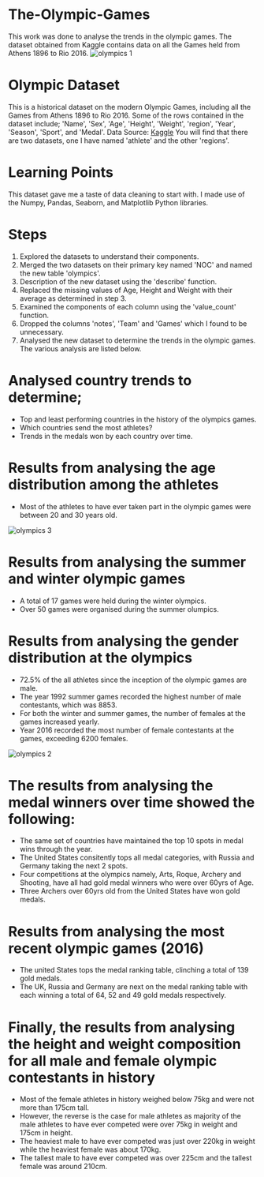 # The-Olympic-Games
This work was done to analyse the trends in the olympic games. The dataset obtained from Kaggle contains data on all the Games held from Athens 1896 to Rio 2016.
![olympics 1](https://user-images.githubusercontent.com/87578606/131578678-69b4948f-7511-4141-9827-9e5b70b72b09.jpg)


# Olympic Dataset
This is a historical dataset on the modern Olympic Games, including all the Games from Athens 1896 to Rio 2016.
Some of the rows contained in the dataset include; 'Name',	'Sex',	'Age',	'Height',	'Weight', 'region', 'Year', 'Season', 'Sport', and 'Medal'.
Data Source: [Kaggle](https://www.kaggle.com/heesoo37/120-years-of-olympic-history-athletes-and-results)
You will find that there are two datasets, one I have named 'athlete' and the other 'regions'.

# Learning Points
This dataset gave me a taste of data cleaning to start with.
I made use of the Numpy, Pandas, Seaborn, and Matplotlib Python libraries.

# Steps
1. Explored the datasets to understand their components.
2. Merged the two datasets on their primary key named 'NOC' and named the new table 'olympics'.
3. Description of the new dataset using the 'describe' function.
4. Replaced the missing values of Age, Height and Weight with their average as determined in step 3.
5. Examined the components of each column using the 'value_count' function.
6. Dropped the columns 'notes', 'Team' and 'Games' which I found to be unnecessary.
7. Analysed the new dataset to determine the trends in the olympic games. The various analysis are listed below.

# Analysed country trends to determine;
  * Top and least performing countries in the history of the olympics games.
  * Which countries send the most athletes?
  * Trends in the medals won by each country over time.

# Results from analysing the age distribution among the athletes
  * Most of the athletes to have ever taken part in the olympic games were between 20 and 30 years old.

![olympics 3](https://user-images.githubusercontent.com/87578606/131578753-0db1e0db-5590-4915-a21e-750e69e4ec16.png)
# Results from analysing the summer and winter olympic games
  * A total of 17 games were held during the winter olympics.
  * Over 50 games were organised during the summer olumpics.

# Results from analysing the gender distribution at the olympics
  * 72.5% of the all athletes since the inception of the olympic games are male.
  * The year 1992 summer games recorded the highest number of male contestants, which was 8853.
  * For both the winter and summer games, the number of females at the games increased yearly. 
  * Year 2016 recorded the most number of female contestants at the games, exceeding 6200 females.

![olympics 2](https://user-images.githubusercontent.com/87578606/131578797-b60c36ff-9701-4965-a143-9a03d4faf657.jpg)
# The results from analysing the medal winners over time showed the following:
  * The same set of countries have maintained the top 10 spots in medal wins through the year.
  * The United States consitently tops all medal categories, with Russia and Germany taking the next 2 spots.
  * Four competitions at the olympics namely, Arts, Roque, Archery and Shooting, have all had gold medal winners who were over 60yrs of Age.
  * Three Archers over 60yrs old from the United States have won gold medals.

# Results from analysing the most recent olympic games (2016)
  * The united States tops the medal ranking table, clinching a total of 139 gold medals.
  * The UK, Russia and Germany are next on the medal ranking table with each winning a total of 64, 52 and 49 gold medals respectively.

# Finally, the results from analysing the height and weight composition for all male and female olympic contestants in history
  * Most of the female athletes in history weighed below 75kg and were not more than 175cm tall.
  * However, the reverse is the case for male athletes as majority of the male athletes to have ever competed were over 75kg in weight and 175cm in height.
  * The heaviest male to have ever competed was just over 220kg in weight while the heaviest female was about 170kg.
  * The tallest male to have ever competed was over 225cm and the tallest female was around 210cm.

